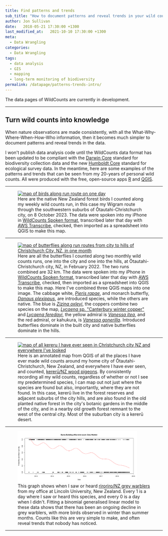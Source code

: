 ```yaml
---
title: Find patterns and trends
sub_title: "How to document patterns and reveal trends in your wild counts."
author: Jon Sullivan
date:   2018-05-21 17:30:00 +1300
last_modified_at:   2021-10-10 17:30:00 +1300
meta: 
  - Data Wrangling
categories: 
  - Data Wrangling
tags:
  - data analysis
  - GIS
  - mapping
  - long-term monitoring of biodiversity
permalink: /datapage/patterns-trends-intro/
---
```


<div class="well">
The data pages of WildCounts are currently in development.
</div>

---

## Turn wild counts into knowledge

When nature observations are made consistently, with all the What-Why-Where-When-How-Who information, then it becomes much simpler to document patterns and reveal trends in the data.

I won't publish data analysis code until the WildCounts data format has been updated to be compliant with the [Darwin Core](https://dwc.tdwg.org/) standard for biodiversity collection data and the new [Humboldt Core](https://eco.tdwg.org/) standard for ecological survey data. In the meantime, here are some examples of the patterns and trends that can be seen from my 20-years of personal wild counts. All were produced with the free, open-source apps [R](httsp://www.r-project.org) and [QGIS](https://http://qgis.org/).

---

<div class="indent">
<figure>
<a href="../../../../assets/img/wigram20231008.pdf" title="PDF map of birds along run route on one day"><img src="../../../../assets/img/wigram20231008.png" width="90%" alt="map of birds along run route on one day"></a>
  <figcaption>Here are the native New Zealand forest birds I counted along my weekly wild counts run, in this case my Wigram route through the southwestern suburbs of &#332;tautahi-Christchurch city, on 8 October 2023. The data were spoken into my iPhone in <a href="https://wildcounts.org/count/wildcounts-spoken-intro/">WildCounts Spoken format</a>, transcribed later that day with <a href="https://aws.amazon.com/transcribe/">AWS Transcribe</a>, checked, then imported as a spreadsheet into QGIS to make this map.</figcaption>
</figure>
</div>

---

<div class="indent">
<figure>
<a href="../../../../assets/img/20220216CitytoHillsbutterflies.png" title="larger resolution map of butterflies along run routes from city to hills of Christchurch City, NZ, in one month"><img src="../../../../assets/img/20220216CitytoHillsbutterflies-small.png" width="90%" alt="map of butterflies along run routes from city to hills of Christchurch City, NZ, in one month"></a>
  <figcaption>Here are all the butterflies I counted along two monthly wild counts runs, one into the city and one into the hills, at &#332;tautahi-Christchurch city, NZ, in February 2022. The two runs combined are 32 km. The data were spoken into my iPhone in <a href="https://wildcounts.org/count/wildcounts-spoken-intro/">WildCounts Spoken format</a>, transcribed later that day with <a href="https://aws.amazon.com/transcribe/">AWS Transcribe</a>, checked, then imported as a spreadsheet into QGIS to make this map. Here I've combined three QGIS maps into one image. The cabbage white, <a href="https://inaturalist.nz/taxa/55626-Pieris-rapae"><i>Pieris rapae</i></a>, and monarch butterfly, <a href="https://inaturalist.nz/taxa/48662-Danaus-plexippus"><i>Danaus plexippus</i></a>, are introduced species, while the others are native. The blue is <a href="https://inaturalist.nz/taxa/366343-Zizina-oxleyi"><i>Zizina oxleyi</i></a>, the coppers combine two species on the map, <a href="https://inaturalist.nz/taxa/1096786-Lycaena--canterbury-common-copper-"><i>Lycaena</i> sp. "Canterbury winter copper"</a> and <a href="https://inaturalist.nz/taxa/197065-Lycaena-feredayi"><i>Lycaena feredayi</i></a>, the yellow admiral is <a href="https://inaturalist.nz/taxa/194762-Vanessa-itea"><i>Vanessa itea</i></a>, and the red admiral, or kahukura, is <a href="https://inaturalist.nz/taxa/82538-Vanessa-gonerilla"><i>Vanessa gonerilla</i></a>. Introduced butterflies dominate in the built city and native butterflies dominate in the hills.</figcaption>
</figure>
</div>

---

<div class="indent">
<figure>
<a href="../../../../assets/img/all-kereru-ChristchurchNZ.jpg" title="map of all kereru I have ever seen in Christchurch city NZ and everywhere I've looked"><img src="../../../../assets/img/all-kereru-ChristchurchNZ.jpg" width="90%" alt="map of all kereru I have ever seen in Christchurch city NZ and everywhere I've looked"></a>
  <figcaption>Here is an annotated map from QGIS of all the places I have ever made wild counts around my home city of &#332;tautahi-Christchurch, New Zealand, and everywhere I have ever seen, and counted, <a href="https://inaturalist.nz/taxa/204520-Hemiphaga-novaeseelandiae">kerer&#363;/NZ wood pigeons</a>. By consistently recording all my wild counts, regardless of whether or not I see my predetermined species, I can map out not just where the species are found but also, importantly, where they are not found. In  this case, kerer&#363; live in the forest reserves and adjacent suburbs of the city hills, and are also found in the old planted native forest in the city's botanic gardens in the middle of the city, and in a nearby old growth forest remnant to the west of the central city. Most of the suburban city is a kerer&#363; desert.</figcaption>
</figure>
</div>

---

<div class="indent">
<figure>
<a href="/assets/img/BurnsBuldingGreywarblers.png" title="Grey warbler (riorio) trends from my office window"><img src="/assets/img/BurnsBuldingGreywarblers.png" width="90%" alt="Grey warbler (riorio) trends from my office window"></a>
  <figcaption>This graph shows when I saw or heard <a href="https://inaturalist.nz/taxa/13494-Gerygone-igata">riroriro/NZ grey warblers</a> from my office at Lincoln University, New Zealand. Every 1 is a day where I saw or heard this species, and every 0 is a day when I didn't. Fitting a binomial generalised linear model to these data shows that there has been an ongoing decline in grey warblers, with more birds observed in winter than summer months. Counts like this are very simple to make, and often reveal trends that nobody has noticed.</figcaption>
</figure>
</div>

---
